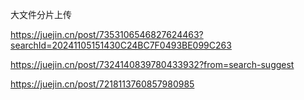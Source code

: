 大文件分片上传

https://juejin.cn/post/7353106546827624463?searchId=20241105151430C24BC7F0493BE099C263

https://juejin.cn/post/7324140839780433932?from=search-suggest

https://juejin.cn/post/7218113760857980985
